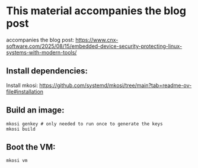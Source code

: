 # This material accompanies the blog post

accompanies the blog post: https://www.cnx-software.com/2025/08/15/embedded-device-security-protecting-linux-systems-with-modern-tools/

## Install dependencies:

Install mkosi: https://github.com/systemd/mkosi/tree/main?tab=readme-ov-file#installation

## Build an image:

    mkosi genkey # only needed to run once to generate the keys
    mkosi build

## Boot the VM:

    mkosi vm
